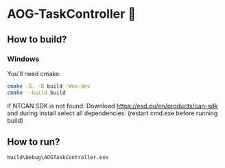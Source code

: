 # AOG-TaskController 🚜

## How to build?

### Windows

You'll need cmake:

```bash
cmake -S. -B build -Wno-dev
cmake --build build
```

If NTCAN SDK is not found:
Download <https://esd.eu/en/products/can-sdk> and during install select all dependencies:
(restart cmd.exe before running build)

## How to run?

```bash
build\Debug\AOGTaskController.exe
```
